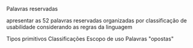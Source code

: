 Palavras reservadas

apresentar as 52 palavras reservadas organizadas por classificação de usabilidade considerando as regras da linguagem

Tipos primitivos
Classificações
Escopo de uso
Palavras "opostas"
